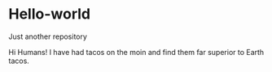 # Hello-world
Just another repository

Hi Humans!
I have had tacos on the moin and find them far superior to Earth tacos. 
